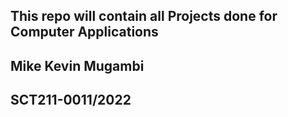 ## This repo will contain all Projects done for Computer Applications
## Mike Kevin Mugambi
## SCT211-0011/2022